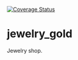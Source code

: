 [![Coverage Status](https://coveralls.io/repos/github/radthenone/jewelry_gold/badge.svg)](https://coveralls.io/github/radthenone/jewelry_gold)
# jewelry_gold
Jewelry shop.
